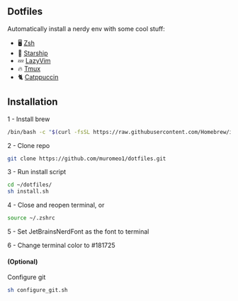 ## Dotfiles

Automatically install a nerdy env with some cool stuff:
- 🖥️ [Zsh](https://www.zsh.org/)
- 🚀 [Starship](https://starship.rs/)
- 💤 [LazyVim](https://www.lazyvim.org/)
- 🔥 [Tmux](https://github.com/tmux/tmux/wiki)
- 🐈 [Catppuccin](https://github.com/catppuccin/catppuccin)

## Installation
1 - Install brew
```zsh
/bin/bash -c "$(curl -fsSL https://raw.githubusercontent.com/Homebrew/install/HEAD/install.sh)"
```

2 - Clone repo
```zsh
git clone https://github.com/muromeo1/dotfiles.git
```

3 - Run install script
```zsh
cd ~/dotfiles/
sh install.sh
```

4 - Close and reopen terminal, or
```zsh
source ~/.zshrc
```

5 - Set JetBrainsNerdFont as the font to terminal

6 - Change terminal color to #181725

#### (Optional)

Configure git
```zsh
sh configure_git.sh
```
